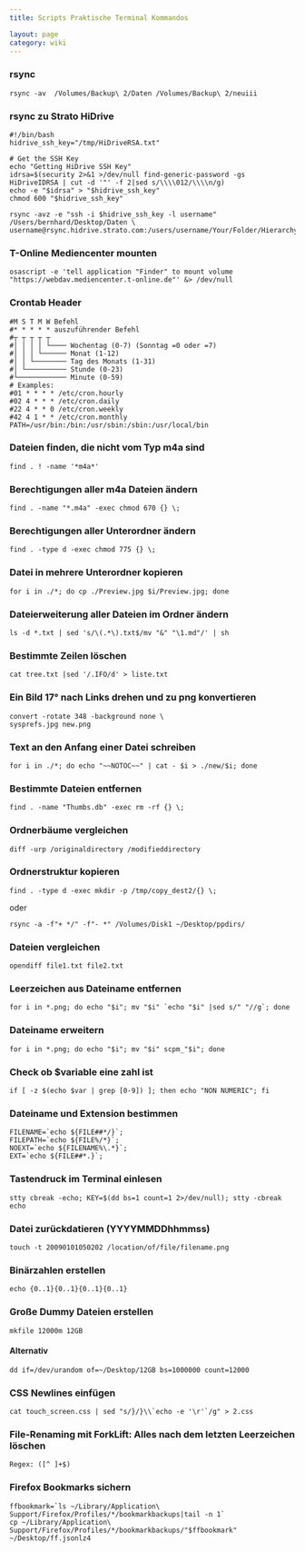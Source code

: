 ```yaml
---
title: Scripts Praktische Terminal Kommandos

layout: page
category: wiki
---
```


### rsync

    rsync -av  /Volumes/Backup\ 2/Daten /Volumes/Backup\ 2/neuiii


### rsync zu Strato HiDrive

    #!/bin/bash
    hidrive_ssh_key="/tmp/HiDriveRSA.txt"
    
    # Get the SSH Key
    echo "Getting HiDrive SSH Key"
    idrsa=$(security 2>&1 >/dev/null find-generic-password -gs HiDriveIDRSA | cut -d '"' -f 2|sed s/\\\\012/\\\\n/g)
    echo -e "$idrsa" > "$hidrive_ssh_key"
    chmod 600 "$hidrive_ssh_key"
    
    rsync -avz -e "ssh -i $hidrive_ssh_key -l username" /Users/bernhard/Desktop/Daten \
    username@rsync.hidrive.strato.com:/users/username/Your/Folder/Hierarchy


### T-Online Mediencenter mounten

    osascript -e 'tell application "Finder" to mount volume "https://webdav.mediencenter.t-online.de"' &> /dev/null

### Crontab Header

    #M S T M W Befehl
    #* * * * * auszuführender Befehl
    #┬ ┬ ┬ ┬ ┬
    #│ │ │ │ └──── Wochentag (0-7) (Sonntag =0 oder =7)
    #│ │ │ └────── Monat (1-12)
    #│ │ └──────── Tag des Monats (1-31)
    #│ └────────── Stunde (0-23)
    #└──────────── Minute (0-59)
    # Examples:
    #01 * * * * /etc/cron.hourly
    #02 4 * * * /etc/cron.daily
    #22 4 * * 0 /etc/cron.weekly
    #42 4 1 * * /etc/cron.monthly
    PATH=/usr/bin:/bin:/usr/sbin:/sbin:/usr/local/bin

### Dateien finden, die nicht vom Typ m4a sind

    find . ! -name '*m4a*'

  
### Berechtigungen aller m4a Dateien ändern

    find . -name "*.m4a" -exec chmod 670 {} \;

### Berechtigungen aller Unterordner ändern

    find . -type d -exec chmod 775 {} \;

### Datei in mehrere Unterordner kopieren

    for i in ./*; do cp ./Preview.jpg $i/Preview.jpg; done

### Dateierweiterung aller Dateien im Ordner ändern

    ls -d *.txt | sed 's/\(.*\).txt$/mv "&" "\1.md"/' | sh

### Bestimmte Zeilen löschen

    cat tree.txt |sed '/.IFO/d' > liste.txt

### Ein Bild 17° nach Links drehen und zu png konvertieren

    convert -rotate 348 -background none \
    sysprefs.jpg new.png

### Text an den Anfang einer Datei schreiben

    for i in ./*; do echo "~~NOTOC~~" | cat - $i > ./new/$i; done

### Bestimmte Dateien entfernen

    find . -name "Thumbs.db" -exec rm -rf {} \;

### Ordnerbäume vergleichen

    diff -urp /originaldirectory /modifieddirectory

### Ordnerstruktur kopieren

    find . -type d -exec mkdir -p /tmp/copy_dest2/{} \;

oder

    rsync -a -f"+ */" -f"- *" /Volumes/Disk1 ~/Desktop/ppdirs/

### Dateien vergleichen

    opendiff file1.txt file2.txt

### Leerzeichen aus Dateiname entfernen

    for i in *.png; do echo "$i"; mv "$i" `echo "$i" |sed s/" "//g`; done

### Dateiname erweitern

    for i in *.png; do echo "$i"; mv "$i" scpm_"$i"; done

### Check ob $variable eine zahl ist

    if [ -z $(echo $var | grep [0-9]) ]; then echo "NON NUMERIC"; fi

### Dateiname und Extension bestimmen

    FILENAME=`echo ${FILE##*/}`;
    FILEPATH=`echo ${FILE%/*}`;
    NOEXT=`echo ${FILENAME%\.*}`;
    EXT=`echo ${FILE##*.}`;

### Tastendruck im Terminal einlesen

    stty cbreak -echo; KEY=$(dd bs=1 count=1 2>/dev/null); stty -cbreak echo
    
### Datei zurückdatieren (YYYYMMDDhhmmss)

    touch -t 20090101050202 /location/of/file/filename.png

### Binärzahlen erstellen

    echo {0..1}{0..1}{0..1}{0..1}

### Große Dummy Dateien erstellen

    mkfile 12000m 12GB

#### Alternativ

    dd if=/dev/urandom of=~/Desktop/12GB bs=1000000 count=12000

### CSS Newlines einfügen

    cat touch_screen.css | sed "s/}/}\\`echo -e '\r'`/g" > 2.css
    
### File-Renaming mit ForkLift: Alles nach dem letzten Leerzeichen löschen

    Regex: ([^ ]+$)

### Firefox Bookmarks sichern

    ffbookmark=`ls ~/Library/Application\ Support/Firefox/Profiles/*/bookmarkbackups|tail -n 1`
    cp ~/Library/Application\ Support/Firefox/Profiles/*/bookmarkbackups/"$ffbookmark" ~/Desktop/ff.jsonlz4

